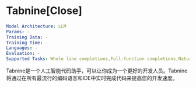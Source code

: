 # Tabnine[Close]

```yaml
Model Architecture: LLM
Params: -
Training Data: -
Training Time: -
Languages: -
Evaluation: -
Supported Tasks: Whole line completions,Full-function completions,Natural language to code completions
```



Tabnine是一个人工智能代码助手，可以让你成为一个更好的开发人员。Tabnine将通过在所有最流行的编码语言和IDE中实时完成代码来提高您的开发速度。
